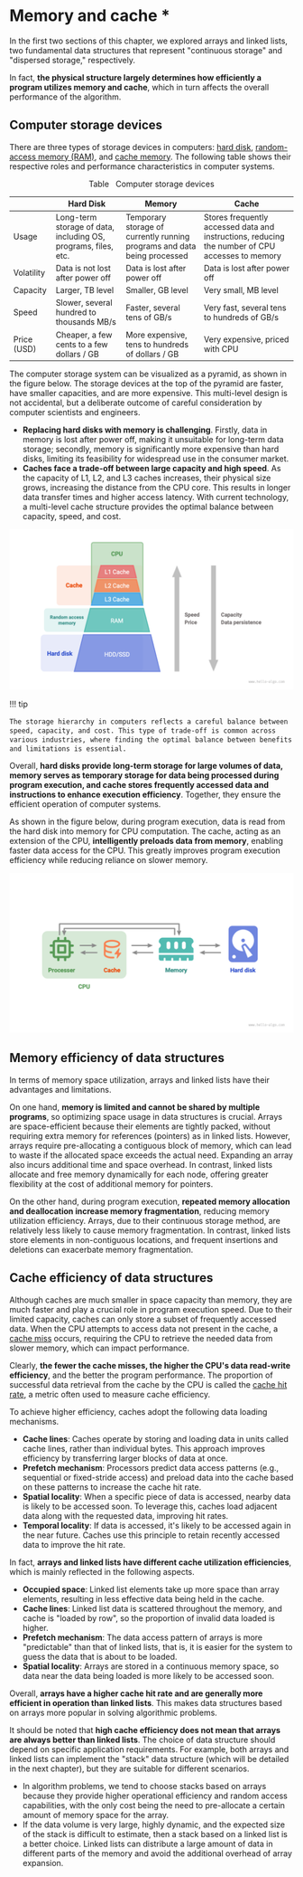# Memory and cache *

In the first two sections of this chapter, we explored arrays and linked lists, two fundamental data structures that represent "continuous storage" and "dispersed storage," respectively.

In fact, **the physical structure largely determines how efficiently a program utilizes memory and cache**, which in turn affects the overall performance of the algorithm.

## Computer storage devices

There are three types of storage devices in computers: <u>hard disk</u>, <u>random-access memory (RAM)</u>, and <u>cache memory</u>. The following table shows their respective roles and performance characteristics in computer systems.

<p align="center"> Table <id> &nbsp; Computer storage devices </p>

|             | Hard Disk                                                      | Memory                                                                   | Cache                                                                                           |
| ----------- | -------------------------------------------------------------- | ------------------------------------------------------------------------ | ----------------------------------------------------------------------------------------------- |
| Usage       | Long-term storage of data, including OS, programs, files, etc. | Temporary storage of currently running programs and data being processed | Stores frequently accessed data and instructions, reducing the number of CPU accesses to memory |
| Volatility  | Data is not lost after power off                               | Data is lost after power off                                             | Data is lost after power off                                                                    |
| Capacity    | Larger, TB level                                               | Smaller, GB level                                                        | Very small, MB level                                                                            |
| Speed       | Slower, several hundred to thousands MB/s                      | Faster, several tens of GB/s                                             | Very fast, several tens to hundreds of GB/s                                                     |
| Price (USD) | Cheaper, a few cents to a few dollars / GB                            | More expensive, tens to hundreds of dollars / GB                            | Very expensive, priced with CPU                                                                 |

The computer storage system can be visualized as a pyramid, as shown in the figure below. The storage devices at the top of the pyramid are faster, have smaller capacities, and are more expensive. This multi-level design is not accidental, but a deliberate outcome of careful consideration by computer scientists and engineers.

- **Replacing hard disks with memory is challenging**. Firstly, data in memory is lost after power off, making it unsuitable for long-term data storage; secondly, memory is significantly more expensive than hard disks, limiting its feasibility for widespread use in the consumer market.
- **Caches face a trade-off between large capacity and high speed**. As the capacity of L1, L2, and L3 caches increases, their physical size grows, increasing the distance from the CPU core. This results in longer data transfer times and higher access latency. With current technology, a multi-level cache structure provides the optimal balance between capacity, speed, and cost.

![Computer storage system](ram_and_cache.assets/storage_pyramid.png)

!!! tip

    The storage hierarchy in computers reflects a careful balance between speed, capacity, and cost. This type of trade-off is common across various industries, where finding the optimal balance between benefits and limitations is essential.

Overall, **hard disks provide long-term storage for large volumes of data, memory serves as temporary storage for data being processed during program execution, and cache stores frequently accessed data and instructions to enhance execution efficiency**. Together, they ensure the efficient operation of computer systems.

As shown in the figure below, during program execution, data is read from the hard disk into memory for CPU computation. The cache, acting as an extension of the CPU, **intelligently preloads data from memory**, enabling faster data access for the CPU. This greatly improves program execution efficiency while reducing reliance on slower memory.

![Data flow between hard disk, memory, and cache](ram_and_cache.assets/computer_storage_devices.png)

## Memory efficiency of data structures

In terms of memory space utilization, arrays and linked lists have their advantages and limitations.

On one hand, **memory is limited and cannot be shared by multiple programs**, so optimizing space usage in data structures is crucial. Arrays are space-efficient because their elements are tightly packed, without requiring extra memory for references (pointers) as in linked lists. However, arrays require pre-allocating a contiguous block of memory, which can lead to waste if the allocated space exceeds the actual need. Expanding an array also incurs additional time and space overhead. In contrast, linked lists allocate and free memory dynamically for each node, offering greater flexibility at the cost of additional memory for pointers.

On the other hand, during program execution, **repeated memory allocation and deallocation increase memory fragmentation**, reducing memory utilization efficiency. Arrays, due to their continuous storage method, are relatively less likely to cause memory fragmentation. In contrast, linked lists store elements in non-contiguous locations, and frequent insertions and deletions can exacerbate memory fragmentation.

## Cache efficiency of data structures

Although caches are much smaller in space capacity than memory, they are much faster and play a crucial role in program execution speed. Due to their limited capacity, caches can only store a subset of frequently accessed data. When the CPU attempts to access data not present in the cache, a <u>cache miss</u> occurs, requiring the CPU to retrieve the needed data from slower memory, which can impact performance.

Clearly, **the fewer the cache misses, the higher the CPU's data read-write efficiency**, and the better the program performance. The proportion of successful data retrieval from the cache by the CPU is called the <u>cache hit rate</u>, a metric often used to measure cache efficiency.

To achieve higher efficiency, caches adopt the following data loading mechanisms.

- **Cache lines**: Caches operate by storing and loading data in units called cache lines, rather than individual bytes. This approach improves efficiency by transferring larger blocks of data at once.
- **Prefetch mechanism**: Processors predict data access patterns (e.g., sequential or fixed-stride access) and preload data into the cache based on these patterns to increase the cache hit rate.
- **Spatial locality**: When a specific piece of data is accessed, nearby data is likely to be accessed soon. To leverage this, caches load adjacent data along with the requested data, improving hit rates.
- **Temporal locality**: If data is accessed, it's likely to be accessed again in the near future. Caches use this principle to retain recently accessed data to improve the hit rate.

In fact, **arrays and linked lists have different cache utilization efficiencies**, which is mainly reflected in the following aspects.

- **Occupied space**: Linked list elements take up more space than array elements, resulting in less effective data being held in the cache.
- **Cache lines**: Linked list data is scattered throughout the memory, and cache is "loaded by row", so the proportion of invalid data loaded is higher.
- **Prefetch mechanism**: The data access pattern of arrays is more "predictable" than that of linked lists, that is, it is easier for the system to guess the data that is about to be loaded.
- **Spatial locality**: Arrays are stored in a continuous memory space, so data near the data being loaded is more likely to be accessed soon.

Overall, **arrays have a higher cache hit rate and are generally more efficient in operation than linked lists**. This makes data structures based on arrays more popular in solving algorithmic problems.

It should be noted that **high cache efficiency does not mean that arrays are always better than linked lists**. The choice of data structure should depend on specific application requirements. For example, both arrays and linked lists can implement the "stack" data structure (which will be detailed in the next chapter), but they are suitable for different scenarios.

- In algorithm problems, we tend to choose stacks based on arrays because they provide higher operational efficiency and random access capabilities, with the only cost being the need to pre-allocate a certain amount of memory space for the array.
- If the data volume is very large, highly dynamic, and the expected size of the stack is difficult to estimate, then a stack based on a linked list is a better choice. Linked lists can distribute a large amount of data in different parts of the memory and avoid the additional overhead of array expansion.
